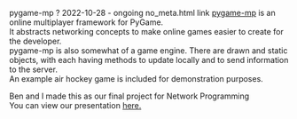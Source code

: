 pygame-mp
?
2022-10-28 - ongoing
no_meta.html
link
[pygame-mp](https://github.com/pygame-mp/pygame-mp) is an online multiplayer framework for PyGame.  
It abstracts networking concepts to make online games easier to create for the developer.  
pygame-mp is also somewhat of a game engine. There are drawn and static objects, with each having methods to update locally and to send information to the server.  
An example air hockey game is included for demonstration purposes.

Ben and I made this as our final project for Network Programming  
You can view our presentation [here.](../../misc/netprog-final.pdf)
